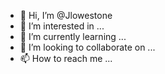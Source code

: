 - 👋 Hi, I’m @Jlowestone
- 👀 I’m interested in ...
- 🌱 I’m currently learning ...
- 💞️ I’m looking to collaborate on ...
- 📫 How to reach me ...

<!---
Jlowestone/Jlowestone is a ✨ special ✨ repository because its `README.md` (this file) appears on your GitHub profile.
You can click the Preview link to take a look at your changes.
--->
